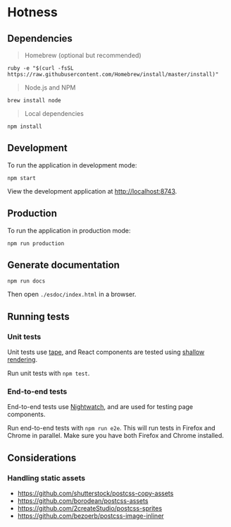 # Hotness

## Dependencies

>Homebrew (optional but recommended)

```
ruby -e "$(curl -fsSL https://raw.githubusercontent.com/Homebrew/install/master/install)"
```

>Node.js and NPM

```
brew install node
```

>Local dependencies

```
npm install
```

## Development

To run the application in development mode:

```
npm start
```

View the development application at [http://localhost:8743](http://localhost:8743).

## Production

To run the application in production mode:

```
npm run production
```

## Generate documentation

```
npm run docs
```

Then open `./esdoc/index.html` in a browser.

## Running tests

### Unit tests

Unit tests use [tape](https://github.com/substack/tape), and React components are tested using [shallow rendering](http://simonsmith.io/unit-testing-react-components-without-a-dom/).

Run unit tests with `npm test`.

### End-to-end tests

End-to-end tests use [Nightwatch](http://nightwatchjs.org/), and are used for testing page components.

Run end-to-end tests with `npm run e2e`. This will run tests in Firefox and Chrome in parallel. Make sure you have both Firefox and Chrome installed.

## Considerations

### Handling static assets
- https://github.com/shutterstock/postcss-copy-assets
- https://github.com/borodean/postcss-assets
- https://github.com/2createStudio/postcss-sprites
- https://github.com/bezoerb/postcss-image-inliner